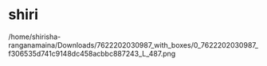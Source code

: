# shiri
/home/shirisha-ranganamaina/Downloads/7622202030987_with_boxes/0_7622202030987_f306535d741c9148dc458acbbc887243_L_487.png
